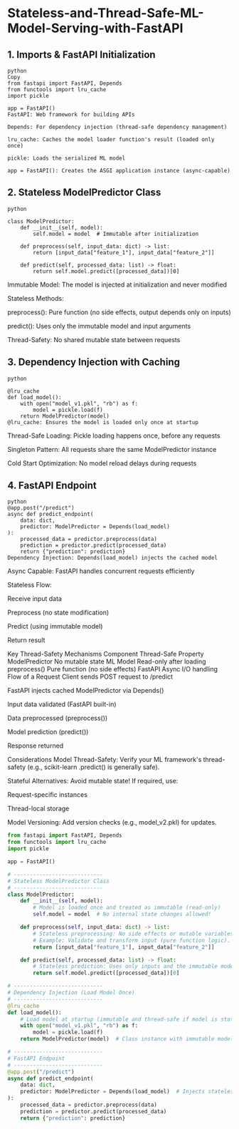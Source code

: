 # Stateless-and-Thread-Safe-ML-Model-Serving-with-FastAPI

## 1. Imports & FastAPI Initialization

```
python
Copy
from fastapi import FastAPI, Depends
from functools import lru_cache
import pickle

app = FastAPI()
FastAPI: Web framework for building APIs

Depends: For dependency injection (thread-safe dependency management)

lru_cache: Caches the model loader function's result (loaded only once)

pickle: Loads the serialized ML model

app = FastAPI(): Creates the ASGI application instance (async-capable)
```

## 2. Stateless ModelPredictor Class

```
python

class ModelPredictor:
    def __init__(self, model):
        self.model = model  # Immutable after initialization

    def preprocess(self, input_data: dict) -> list:
        return [input_data["feature_1"], input_data["feature_2"]]

    def predict(self, processed_data: list) -> float:
        return self.model.predict([processed_data])[0]
```
Immutable Model: The model is injected at initialization and never modified

Stateless Methods:

preprocess(): Pure function (no side effects, output depends only on inputs)

predict(): Uses only the immutable model and input arguments

Thread-Safety: No shared mutable state between requests


## 3. Dependency Injection with Caching

```
python

@lru_cache
def load_model():
    with open("model_v1.pkl", "rb") as f:
        model = pickle.load(f)
    return ModelPredictor(model)
@lru_cache: Ensures the model is loaded only once at startup
```

Thread-Safe Loading: Pickle loading happens once, before any requests

Singleton Pattern: All requests share the same ModelPredictor instance

Cold Start Optimization: No model reload delays during requests


## 4. FastAPI Endpoint
```
python
@app.post("/predict")
async def predict_endpoint(
    data: dict, 
    predictor: ModelPredictor = Depends(load_model)
):
    processed_data = predictor.preprocess(data)
    prediction = predictor.predict(processed_data)
    return {"prediction": prediction}
Dependency Injection: Depends(load_model) injects the cached model
```

Async Capable: FastAPI handles concurrent requests efficiently

Stateless Flow:

Receive input data

Preprocess (no state modification)

Predict (using immutable model)

Return result

Key Thread-Safety Mechanisms
Component	Thread-Safe Property
ModelPredictor	No mutable state
ML Model	Read-only after loading
preprocess()	Pure function (no side effects)
FastAPI	Async I/O handling
Flow of a Request
Client sends POST request to /predict

FastAPI injects cached ModelPredictor via Depends()

Input data validated (FastAPI built-in)

Data preprocessed (preprocess())

Model prediction (predict())

Response returned

Considerations
Model Thread-Safety: Verify your ML framework's thread-safety (e.g., scikit-learn .predict() is generally safe).

Stateful Alternatives: Avoid mutable state! If required, use:

Request-specific instances

Thread-local storage

Model Versioning: Add version checks (e.g., model_v2.pkl) for updates.




























```python
from fastapi import FastAPI, Depends
from functools import lru_cache
import pickle

app = FastAPI()

# ----------------------------
# Stateless ModelPredictor Class
# ----------------------------
class ModelPredictor:
    def __init__(self, model):
        # Model is loaded once and treated as immutable (read-only)
        self.model = model  # No internal state changes allowed!

    def preprocess(self, input_data: dict) -> list:
        # Stateless preprocessing: No side effects or mutable variables.
        # Example: Validate and transform input (pure function logic).
        return [input_data["feature_1"], input_data["feature_2"]]

    def predict(self, processed_data: list) -> float:
        # Stateless prediction: Uses only inputs and the immutable model.
        return self.model.predict([processed_data])[0]

# ----------------------------
# Dependency Injection (Load Model Once)
# ----------------------------
@lru_cache
def load_model():
    # Load model at startup (immutable and thread-safe if model is stateless)
    with open("model_v1.pkl", "rb") as f:
        model = pickle.load(f)
    return ModelPredictor(model)  # Class instance with immutable model

# ----------------------------
# FastAPI Endpoint
# ----------------------------
@app.post("/predict")
async def predict_endpoint(
    data: dict, 
    predictor: ModelPredictor = Depends(load_model)  # Injects stateless instance
):
    processed_data = predictor.preprocess(data)
    prediction = predictor.predict(processed_data)
    return {"prediction": prediction}
```







    
